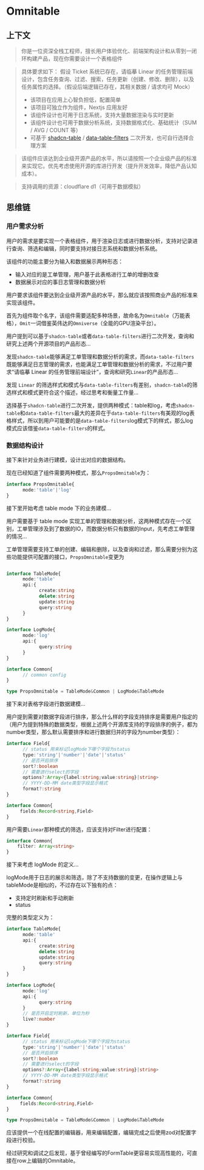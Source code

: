 # Omnitable

## 上下文

> 你是一位资深全栈工程师，擅长用户体验优化、前端架构设计和从零到一闭环构建产品，现在你需要设计一个表格组件

> 具体要求如下：
> 假设 Ticket 系统已存在，请临摹 Linear 的任务管理前端设计，包含任务查询、过滤、搜索，任务更新（创建、修改、删除），以及任务属性的选择。（假设后端逻辑已存在，其相关数据 / 请求均可 Mock）
>  - 该项目在应用上心智负担低，配置简单
>  - 该项目可独立作为组件，Nextjs 应用友好
>  - 该组件设计也可用于日志系统，支持大量数据渲染与实时更新
>  - 该组件设计也可用于数据分析系统，支持数据格式化、基础统计（SUM / AVG / COUNT 等）
>  - 可基于 [shadcn-table](https://github.com/sadmann7/shadcn-table) / [data-table-filters](https://github.com/openstatusHQ/data-table-filters) 二次开发，也可自行选择合理方案

> 该组件应该达到企业级开源产品的水平，所以请按照一个企业级产品的标准来实现它。优先考虑使用开源的库进行开发（提升开发效率，降低产品认知成本）。

> 支持调用的资源：cloudflare d1（可用于数据模拟）

## 思维链

### 用户需求分析

用户的需求是要实现一个表格组件，用于渲染日志或进行数据分析，支持对记录进行查询、筛选和编辑，同时要支持对接日志系统和数据分析系统。

该组件的功能主要分为输入和数据展示两种形态：

- 输入对应的是工单管理，用户基于此表格进行工单的增删改查
- 数据展示对应的事日志管理和数据分析

用户要求该组件要达到企业级开源产品的水平，那么就应该按照商业产品的标准来实现该组件。

首先为组件取个名字，该组件需要适配多种场景，故命名为`Omnitable`（万能表格），`Omit`一词借鉴英伟达的`Omniverse`（全能的GPU渲染平台）。

用户提到可以基于`shadcn-table`或者`data-table-filters`进行二次开发，查询和研究上述两个开源项目的产品形态...

发现`shadcn-table`能够满足工单管理和数据分析的需求，而`data-table-filters`既能够满足日志管理的需求，也能满足工单管理和数据分析的需求，不过用户要求“请临摹 Linear 的任务管理前端设计”，查询和研究`Linear`的产品形态...

发现 `Linear` 的筛选样式和模式与`data-table-filters`有差别，`shadcn-table`的筛选样式和模式更符合这个描述，经过思考和衡量工作量...

选择基于`shadcn-table`进行二次开发，提供两种模式：table和log，考虑`shadcn-table`和`data-table-filters`最大的差异在于`data-table-filters`有美观的log表格样式，所以到用户可能要的是`data-table-filters`log模式下的样式，那么log模式应该借鉴`data-table-filters`的样式。

### 数据结构设计

接下来针对业务进行建模，设计出对应的数据结构。

现在已经知道了组件需要两种模式，那么`PropsOmnitable`为：

```ts
interface PropsOmnitable{
      mode:'table'|'log'
}
```

接下里开始考虑 table mode 下的业务建模...

用户需要基于 table mode 实现工单的管理和数据分析，这两种模式存在一个区别，工单管理涉及到了数据的IO，而数据分析只有数据的Input，先考虑工单管理的情况...

工单管理需要支持工单的创建、编辑和删除，以及查询和过滤，那么需要分别为这些功能提供可配置的接口，`PropsOmnitable`变更为

```ts

interface TableMode{
      mode:'table'
      api:{
            create:string
            delete:string
            update:string
            query:string
      }
}

interface LogMode{
      mode:'log'
      api:{
            query:string
      }
}

interface Common{
      // common config
}

type PropsOmnitable = TableMode&Common | LogMode&TableMode
```

接下来对表格字段进行数据建模...

用户提到需要对数据字段进行排序，那么什么样的字段支持排序是需要用户指定的（用户为提到特殊的数据类型，根据上述两个开源库支持的字段排序的例子，都为number类型，那么默认需要排序和进行数据归并的字段为number类型）：

```ts
interface Field{
      // status 用来标记logMode下哪个字段为status
      type:'string'|'number'|'date'|'status'
      // 是否开启排序
      sort?:boolean
      // 需要进行select的字段
      options?:Array<{label:string;value:string}|string>
      // YYYY-DD-MM date类型字段显示格式
      format?:string
}

interface Common{
     fields:Record<string,Field>
}
```

用户需要`Linear`那种模式的筛选，应该支持对Filter进行配置：

```ts
interface Common{
    filter: Array<string>
}
```

接下来考虑 logMode 的定义...

logMode用于日志的展示和筛选，除了不支持数据的变更，在操作逻辑上与tableMode是相似的，不过存在以下独有的点：

- 支持定时刷新和手动刷新
- status

完整的类型定义为：

```ts
interface TableMode{
      mode:'table'
      api:{
            create:string
            delete:string
            update:string
            query:string
      }
}

interface LogMode{
      mode:'log'
      api:{
            query:string
      }
      // 是否开启定时刷新，单位为秒
      live?:number
}

interface Field{
      // status 用来标记logMode下哪个字段为status
      type:'string'|'number'|'date'|'status'
      // 是否开启排序
      sort?:boolean
      // 需要进行select的字段
      options?:Array<{label:string;value:string}|string>
      // YYYY-DD-MM date类型字段显示格式
      format?:string
}

interface Common{
     fields:Record<string,Field>
}

type PropsOmnitable = TableMode&Common | LogMode&TableMode
```

应该提供一个在线配置的编辑器，用来编辑配置，编辑完成之后使用zod对配置字段进行校验。

经过研究和调试之后发现，基于曾经编写的FormTable更容易实现高性能的，可直接在row上编辑的Omnitable。

